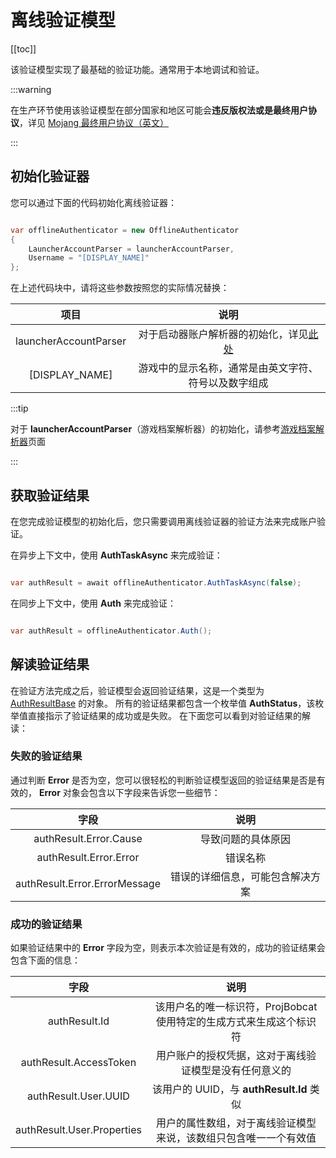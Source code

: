 # 离线验证模型

[[toc]]

该验证模型实现了最基础的验证功能。通常用于本地调试和验证。

:::warning

在生产环节使用该验证模型在部分国家和地区可能会**违反版权法或是最终用户协议**，详见 [Mojang 最终用户协议（英文）](https://www.minecraft.net/en-us/eula)

:::

## 初始化验证器

您可以通过下面的代码初始化离线验证器：

```c#

var offlineAuthenticator = new OfflineAuthenticator
{
    LauncherAccountParser = launcherAccountParser,
    Username = "[DISPLAY_NAME]"
};

```

在上述代码块中，请将这些参数按照您的实际情况替换：

|          项目           |             说明              |
|:---------------------:|:---------------------------:|
| launcherAccountParser |   对于启动器账户解析器的初始化，详见[此处]()   |
|    [DISPLAY_NAME]     | 游戏中的显示名称，通常是由英文字符、符号以及数字组成  |

:::tip

对于 **launcherAccountParser**（游戏档案解析器）的初始化，请参考[游戏档案解析器](/zhCN/projbobcat/additionalParsers/gameProfileParser)页面

:::

## 获取验证结果

在您完成验证模型的初始化后，您只需要调用离线验证器的验证方法来完成账户验证。

在异步上下文中，使用 **AuthTaskAsync** 来完成验证：

```c#

var authResult = await offlineAuthenticator.AuthTaskAsync(false);

```

在同步上下文中，使用 **Auth** 来完成验证：

```c#

var authResult = offlineAuthenticator.Auth();

```

## 解读验证结果

在验证方法完成之后，验证模型会返回验证结果，这是一个类型为 [AuthResultBase](https://github.com/Corona-Studio/ProjBobcat/blob/master/ProjBobcat/ProjBobcat/Class/Model/Auth/AuthResultBase.cs) 的对象。
所有的验证结果都包含一个枚举值 **AuthStatus**，该枚举值直接指示了验证结果的成功或是失败。
在下面您可以看到对验证结果的解读：

### 失败的验证结果

通过判断 **Error** 是否为空，您可以很轻松的判断验证模型返回的验证结果是否是有效的，
**Error** 对象会包含以下字段来告诉您一些细节：

|              字段               |        说明        |
|:-----------------------------:|:----------------:|
|    authResult.Error.Cause     |    导致问题的具体原因     |
|    authResult.Error.Error     |       错误名称       |
| authResult.Error.ErrorMessage | 错误的详细信息，可能包含解决方案 |

### 成功的验证结果

如果验证结果中的 **Error** 字段为空，则表示本次验证是有效的，成功的验证结果会包含下面的信息：

|             字段              |                   说明                    |
|:---------------------------:|:---------------------------------------:|
|        authResult.Id        | 该用户名的唯一标识符，ProjBobcat 使用特定的生成方式来生成这个标识符 |
|   authResult.AccessToken    |       用户账户的授权凭据，这对于离线验证模型是没有任何意义的       |
|    authResult.User.UUID     |    该用户的 UUID，与 **authResult.Id** 类似     |
| authResult.User.Properties  |    用户的属性数组，对于离线验证模型来说，该数组只包含唯一一个有效值     |
